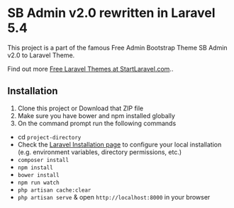 # SB Admin v2.0 rewritten in Laravel 5.4

This project is a part of the famous Free Admin Bootstrap Theme SB Admin v2.0 to Laravel Theme.

Find out more [Free Laravel Themes at StartLaravel.com](http://www.startlaravel.com/)..

## Installation

1. Clone this project or Download that ZIP file
2. Make sure you have bower and npm installed globally
3. On the command prompt run the following commands
- cd `project-directory`
- Check the [Laravel Installation page](https://laravel.com/docs/5.4/installation) to configure your local installation (e.g. environment variables, directory permissions, etc.)
- `composer install`
- `npm install`
- `bower install`
- `npm run watch`
- `php artisan cache:clear`
- `php artisan serve` & open `http://localhost:8000` in your browser
